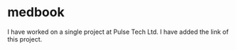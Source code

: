 # medbook
I have worked on a single project at Pulse Tech Ltd.
I have added the link of this project.

